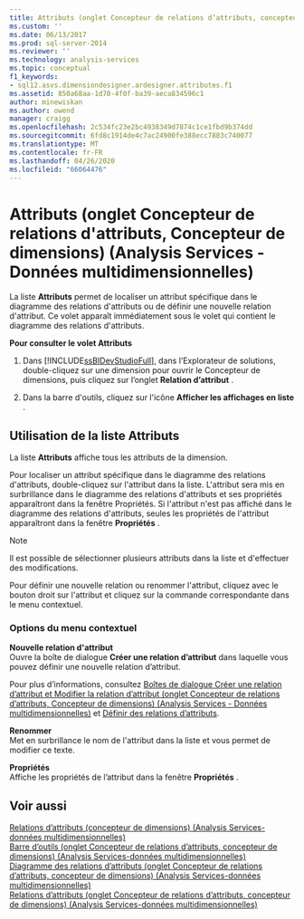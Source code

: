 ```yaml
---
title: Attributs (onglet Concepteur de relations d’attributs, concepteur de dimensions) (Analysis Services-données multidimensionnelles) | Microsoft Docs
ms.custom: ''
ms.date: 06/13/2017
ms.prod: sql-server-2014
ms.reviewer: ''
ms.technology: analysis-services
ms.topic: conceptual
f1_keywords:
- sql12.asvs.dimensiondesigner.ardesigner.attributes.f1
ms.assetid: 850a68aa-1d70-4f0f-ba39-aeca834596c1
author: minewiskan
ms.author: owend
manager: craigg
ms.openlocfilehash: 2c534fc23e2bc4938349d7874c1ce1fbd9b374dd
ms.sourcegitcommit: 6fd8c1914de4c7ac24900fe388ecc7883c740077
ms.translationtype: MT
ms.contentlocale: fr-FR
ms.lasthandoff: 04/26/2020
ms.locfileid: "66064476"
---
```

# <a name="attributes-attribute-relationship-designer-tab-dimension-designer-analysis-services---multidimensional-data"></a>Attributs (onglet Concepteur de relations d'attributs, Concepteur de dimensions) (Analysis Services - Données multidimensionnelles)
  La liste **Attributs** permet de localiser un attribut spécifique dans le diagramme des relations d'attributs ou de définir une nouvelle relation d'attribut. Ce volet apparaît immédiatement sous le volet qui contient le diagramme des relations d'attributs.  
  
 **Pour consulter le volet Attributs**  
  
1.  Dans [!INCLUDE[ssBIDevStudioFull](../includes/ssbidevstudiofull-md.md)], dans l’Explorateur de solutions, double-cliquez sur une dimension pour ouvrir le Concepteur de dimensions, puis cliquez sur l’onglet **Relation d’attribut** .  
  
2.  Dans la barre d'outils, cliquez sur l'icône **Afficher les affichages en liste** .  
  
## <a name="using-the-attributes-list"></a>Utilisation de la liste Attributs  
 La liste **Attributs** affiche tous les attributs de la dimension.  
  
 Pour localiser un attribut spécifique dans le diagramme des relations d'attributs, double-cliquez sur l'attribut dans la liste. L'attribut sera mis en surbrillance dans le diagramme des relations d'attributs et ses propriétés apparaîtront dans la fenêtre Propriétés. Si l'attribut n'est pas affiché dans le diagramme des relations d'attributs, seules les propriétés de l'attribut apparaîtront dans la fenêtre **Propriétés** .  
  
> [!NOTE]  
>  Il est possible de sélectionner plusieurs attributs dans la liste et d'effectuer des modifications.  
  
 Pour définir une nouvelle relation ou renommer l'attribut, cliquez avec le bouton droit sur l'attribut et cliquez sur la commande correspondante dans le menu contextuel.  
  
### <a name="shortcut-menu-options"></a>Options du menu contextuel  
 **Nouvelle relation d'attribut**  
 Ouvre la boîte de dialogue **Créer une relation d’attribut** dans laquelle vous pouvez définir une nouvelle relation d’attribut.  
  
 Pour plus d’informations, consultez [Boîtes de dialogue Créer une relation d’attribut et Modifier la relation d’attribut &#40;onglet Concepteur de relations d’attributs, Concepteur de dimensions&#41; &#40;Analysis Services - Données multidimensionnelles&#41;](create-edit-attribute-relationships-dialog-boxes-analysis-services-multidimensional-data.md) et [Définir des relations d’attributs](multidimensional-models/attribute-relationships-define.md).  
  
 **Renommer**  
 Met en surbrillance le nom de l'attribut dans la liste et vous permet de modifier ce texte.  
  
 **Propriétés**  
 Affiche les propriétés de l’attribut dans la fenêtre **Propriétés** .  
  
## <a name="see-also"></a>Voir aussi  
 [Relations d’attributs &#40;concepteur de dimensions&#41; &#40;Analysis Services-données multidimensionnelles&#41;](attribute-relationships-dimension-designer-analysis-services-multidimensional-data.md)   
 [Barre d’outils &#40;onglet Concepteur de relations d’attributs, concepteur de dimensions&#41; &#40;Analysis Services-données multidimensionnelles&#41;](toolbar-attribute-relationship-dimension-designer-analysis-services-multidimensional-data.md)   
 [Diagramme des relations d’attributs &#40;onglet Concepteur de relations d’attributs, concepteur de dimensions&#41; &#40;Analysis Services-données multidimensionnelles&#41;](attribute-relationship-diagram-analysis-services-multidimensional-data.md)   
 [Relations d’attributs &#40;onglet Concepteur de relations d’attributs, concepteur de dimensions&#41; &#40;Analysis Services-données multidimensionnelles&#41;](attribute-relationships-designer-tab-dimension-designer-analysis-services-multidimensional-data.md)  
  
  
